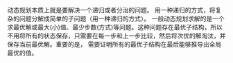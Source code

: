 动态规划本质上就是要解决一个递归或者分治的问题。
用一种递归的方式，将复杂的问题分解成简单的子问题（用一种递归的方式）。
一般动态规划求解的是一个求最优解或最大(小)值、最少步数(方式)等问题。这种问题存在最优子结构，所以
不用将所有的状态保存，只需要在每一步和上一步比较，然后将次优的解淘汰，并保存当前最优解。重要的是，
需要证明所有的最优子结构在最后能够推导出全局最优的值。